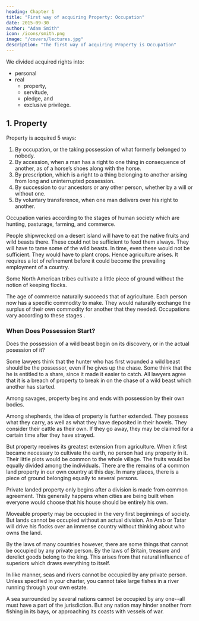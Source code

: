 ```yaml
---
heading: Chapter 1
title: "First way of acquiring Property: Occupation"
date: 2015-09-30
author: "Adam Smith"
icon: /icons/smith.png
image: "/covers/lectures.jpg"
description: "The first way of acquiring Property is Occupation"
---
```




We divided acquired rights into:
- personal
- real
  - property, 
  - servitude, 
  - pledge, and 
  - exclusive privilege.


## 1. Property

Property is acquired 5 ways:

1. By occupation, or the taking possession of what formerly belonged to nobody.
2. By accession, when a man has a right to one thing in consequence of another, as of a horse’s shoes along with the horse.
3. By prescription, which is a right to a thing belonging to another arising from long and uninterrupted possession.
4. By succession to our ancestors or any other person, whether by a will or without one.
5. By voluntary transference, when one man delivers over his right to another.

Occupation varies according to the stages of human society which are hunting, pasturage, farming, and commerce.

People shipwrecked on a desert island will have to eat the native fruits and wild beasts there. These could not be sufficient to feed them always. They will have to tame some of the wild beasts. In time, even these would not be sufficient. They would have to plant crops. Hence agriculture arises. It requires a lot of refinement before it could become the prevailing employment of a country.
    
<!-- There is only one exception to this order, to wit,  -->
Some North American tribes cultivate a little piece of ground without the notion of keeping flocks.

The age of commerce naturally succeeds that of agriculture. Each person now has a specific commodity to make. They would naturally exchange the surplus of their own commodity for another that they needed. Occupations vary according to these stages .
<!-- Occupation seems to be well founded when the spectator can go along with my possession of the object, and approve me when I defend my possession by force. -->


### When Does Possession Start?

<!-- If I have gathered some wild fruit, it will appear reasonable to the spectator that I should dispose of it as I please. -->

Does the possession of a wild beast begin on its discovery, or in the actual posession of it?

<!-- The first thing that requires notice in occupation among hunters is what constitutes it, and when it begins, whether it be on the discovery of the wild beast or after it is actually in possession. -->

Some lawyers think that the hunter who has first wounded a wild beast should be the possessor, even if he gives up the chase. Some think that the he is entitled to a share, since it made it easier to catch. All lawyers agree that it is a breach of property to break in on the chase of a wild beast which another has started.

Among savages, property begins and ends with possession by their own bodies. <!--  They seem scarce to have any idea of anything as their own which is not about their own bodies. -->

Among shepherds, the idea of property is further extended. They possess what they carry, as well as what they have deposited in their hovels. They consider their cattle as their own. If they go away, they may be claimed for a certain time after they have strayed.

<!--   while they have a habit of returning to them.
When the generality of beasts are occupied, they consider them as their own even after they have lost the habit of returning home, and  -->
But property receives its greatest extension from agriculture. When it first became necessary to cultivate the earth, no person had any property in it. Their little plots would be common to the whole village. The fruits would be equally divided among the individuals. There are the remains of a common land property in our own country at this day. In many places, there is a piece of ground belonging equally to several persons. <!-- After harvest, cattle are, in many places, allowed to feed where they please. -->

Private landed property only begins after a division is made from common agreement. This generally happens when cities are being built when everyone would choose that his house should be entirely his own.

Moveable property may be occupied in the very first beginnings of society. But lands cannot be occupied without an actual division. An Arab or Tatar will drive his flocks over an immense country without thinking about who owns the land. 

By the laws of many countries however, there are some things that cannot be occupied by any private person.
By the laws of Britain, treasure and derelict goods belong to the king.
This arises from that natural influence of superiors which draws everything to itself. <!-- that it can without a violation of the most manifest rules of justice. -->

In like manner, seas and rivers cannot be occupied by any private person. Unless specified in your charter, you cannot take large fishes in a river running through your own estate. 

A sea surrounded by several nations cannot be occupied by any one--all must have a part of the jurisdiction. But any nation may hinder another from fishing in its bays, or approaching its coasts with vessels of war.

